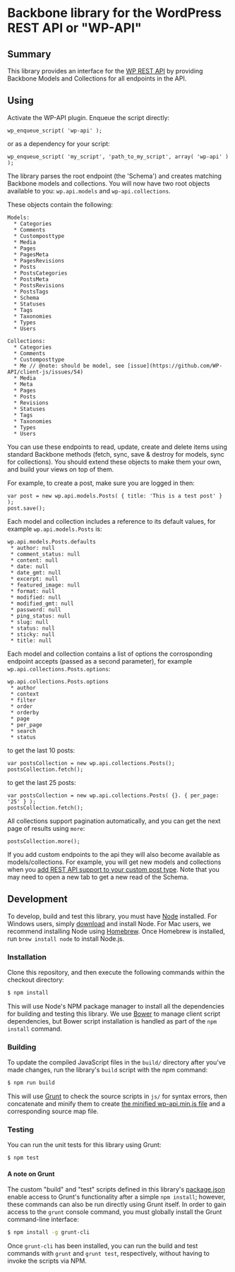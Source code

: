 Backbone library for the WordPress REST API or "WP-API"
==============

## Summary

This library provides an interface for the [WP REST API](https://github.com/WP-API/WP-API) by providing Backbone Models and Collections for all endpoints in the API.

## Using

Activate the WP-API plugin. Enqueue the script directly:

```
wp_enqueue_script( 'wp-api' );
```

or as a dependency for your script:

```
wp_enqueue_script( 'my_script', 'path_to_my_script', array( 'wp-api' ) );
```

The library parses the root endpoint (the 'Schema') and creates matching Backbone models and collections. You will now have two root objects available to you: `wp.api.models` and `wp-api.collections`.

These objects contain the following:
```
Models:
  * Categories
  * Comments
  * Customposttype
  * Media
  * Pages
  * PagesMeta
  * PagesRevisions
  * Posts
  * PostsCategories
  * PostsMeta
  * PostsRevisions
  * PostsTags
  * Schema
  * Statuses
  * Tags
  * Taxonomies
  * Types
  * Users

Collections:
  * Categories
  * Comments
  * Customposttype
  * Me // @note: should be model, see [issue](https://github.com/WP-API/client-js/issues/54)
  * Media
  * Meta
  * Pages
  * Posts
  * Revisions
  * Statuses
  * Tags
  * Taxonomies
  * Types
  * Users
```

You can use these endpoints to read, update, create and delete items using standard Backbone methods (fetch, sync, save & destroy for models, sync for collections). You should extend these objects to make them your own, and build your views on top of them.

For example, to create a post, make sure you are logged in then:

```
var post = new wp.api.models.Posts( { title: 'This is a test post' } );
post.save();
```

Each model and collection includes a reference to its default values, for example `wp.api.models.Posts` is:

```
wp.api.models.Posts.defaults
 * author: null
 * comment_status: null
 * content: null
 * date: null
 * date_gmt: null
 * excerpt: null
 * featured_image: null
 * format: null
 * modified: null
 * modified_gmt: null
 * password: null
 * ping_status: null
 * slug: null
 * status: null
 * sticky: null
 * title: null
```

Each model and collection contains a list of options the corrosponding endpoint accepts (passed as a second parameter), for example `wp.api.collections.Posts.options`:

```
wp.api.collections.Posts.options
 * author
 * context
 * filter
 * order
 * orderby
 * page
 * per_page
 * search
 * status
```

to get the last 10 posts:

```
var postsCollection = new wp.api.collections.Posts();
postsCollection.fetch();
```

to get the last 25 posts:

```
var postsCollection = new wp.api.collections.Posts( {}. { per_page: '25' } );
postsCollection.fetch();
```

All collections support pagination automatically, and you can get the next page of results using `more`:

```
postsCollection.more();
```

If you add custom endpoints to the api they will also become available as models/collections. For example, you will get new models and collections when you [add REST API support to your custom post type](http://v2.wp-api.org/extending/custom-content-types/). Note that you may need to open a new tab to get a new read of the Schema.

## Development

To develop, build and test this library, you must have [Node](http://nodejs.org) installed. For Windows users, simply [download](http://nodejs.org/download/) and install Node. For Mac users, we recommend installing Node using [Homebrew](http://mxcl.github.com/homebrew/). Once Homebrew is installed, run `brew install node` to install Node.js.

### Installation

Clone this repository, and then execute the following commands within the checkout directory:
```bash
$ npm install
```
This will use Node's NPM package manager to install all the dependencies for building and testing this library. We use [Bower](http://bower.io) to manage client script dependencies, but Bower script installation is handled as part of the `npm install` command.

### Building

To update the compiled JavaScript files in the `build/` directory after you've made changes, run the library's `build` script with the npm command:
```bash
$ npm run build
```
This will use [Grunt](http://gruntjs.com) to check the source scripts in `js/` for syntax errors, then concatenate and minify them to create [the minified wp-api.min.js file](build/js/wp-api.min.js) and a corresponding source map file.

### Testing

You can run the unit tests for this library using Grunt:
```bash
$ npm test
```

#### A note on Grunt

The custom "build" and "test" scripts defined in this library's [package.json](package.json) enable access to Grunt's functionality after a simple `npm install`; however, these commands can also be run directly using Grunt itself. In order to gain access to the `grunt` console command, you must globally install the Grunt command-line interface:
```bash
$ npm install -g grunt-cli
```
Once `grunt-cli` has been installed, you can run the build and test commands with `grunt` and `grunt test`, respectively, without having to invoke the scripts via NPM.

